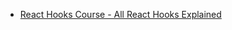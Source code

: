 


- [React Hooks Course - All React Hooks Explained](https://www.youtube.com/watch?v=LlvBzyy-558)

